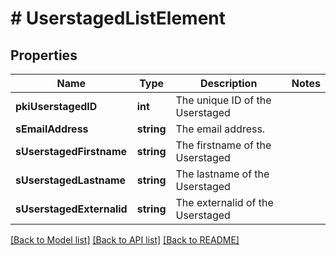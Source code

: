 # # UserstagedListElement

## Properties

Name | Type | Description | Notes
------------ | ------------- | ------------- | -------------
**pkiUserstagedID** | **int** | The unique ID of the Userstaged |
**sEmailAddress** | **string** | The email address. |
**sUserstagedFirstname** | **string** | The firstname of the Userstaged |
**sUserstagedLastname** | **string** | The lastname of the Userstaged |
**sUserstagedExternalid** | **string** | The externalid of the Userstaged |

[[Back to Model list]](../../README.md#models) [[Back to API list]](../../README.md#endpoints) [[Back to README]](../../README.md)
